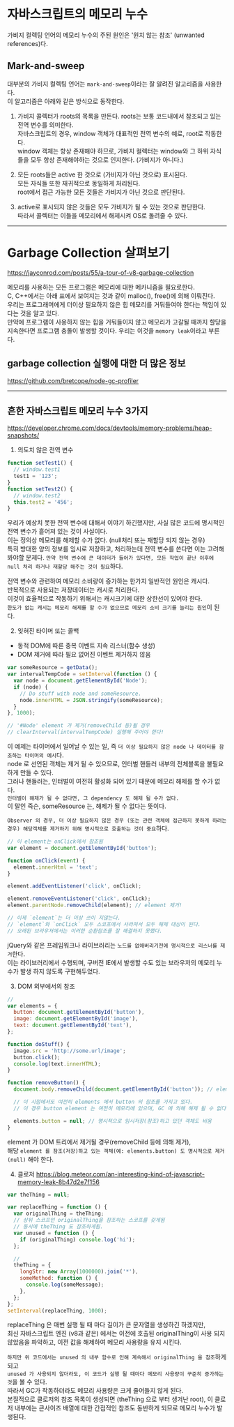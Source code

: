 # 자바스크립트의 메모리 누수

가비지 컬렉팅 언어의 메모리 누수의 주된 원인은 '원치 않는 참조' (unwanted references)다.

## Mark-and-sweep

대부분의 가비지 컬렉팅 언어는 `mark-and-sweep`이라는 잘 알려진 알고리즘을 사용한다.  
이 알고리즘은 아래와 같은 방식으로 동작한다.

1. 가비지 콜렉터가 roots의 목록을 만든다.
   roots는 보통 코드내에서 참조되고 있는 전역 변수를 의미한다.  
   자바스크립트의 경우, window 객체가 대표적인 전역 변수의 예로, root로 작동한다.  
   window 객체는 항상 존재해야 하므로, 가비지 컬렉터는 window와 그 하위 자식들을 모두 항상 존재해야하는 것으로 인지한다. (가비지가 아니다.)

2. 모든 roots들은 active 한 것으로 (가비지가 아닌 것으로) 표시된다.  
   모든 자식들 또한 재귀적으로 동일하게 처리된다.  
   root에서 접근 가능한 모든 것들은 가비지가 아닌 것으로 판단된다.

3. active로 표시되지 않은 것들은 모두 가비지가 될 수 있는 것으로 판단한다.  
   따라서 콜렉터는 이들을 메모리에서 해제시켜 OS로 돌려줄 수 있다.

---

# Garbage Collection 살펴보기

https://jayconrod.com/posts/55/a-tour-of-v8-garbage-collection

메모리를 사용하는 모든 프로그램은 메모리에 대한 메카니즘을 필요로한다.  
C, C++에서는 아래 표에서 보여지는 것과 같이 malloc(), free()에 의해 이뤄진다.  
우리는 프로그래머에게 더이상 필요하지 않은 힙 메모리를 거둬들여야 한다는 책임이 있다는 것을 알고 있다.  
만약에 프로그램이 사용하지 않는 힙을 거둬들이지 않고 메모리가 고갈될 때까지 할당을 지속한다면 프로그램 충돌이 발생할 것이다. 우리는 이것을 `memory leak`이라고 부른다.

## garbage collection 실행에 대한 더 많은 정보

https://github.com/bretcope/node-gc-profiler

---

## 흔한 자바스크립트 메모리 누수 3가지

https://developer.chrome.com/docs/devtools/memory-problems/heap-snapshots/

1. 의도치 않은 전역 변수

```javascript
function setTest1() {
  // window.test1
  test1 = '123';
}
function setTest2() {
  // window.test2
  this.test2 = '456';
}
```

우리가 예상치 못한 전역 변수에 대해서 이야기 하긴했지만, 사실 많은 코드에 명시적인 전역 변수가 흩어져 있는 것이 사실이다.  
이는 정의상 메모리를 해제할 수가 없다. (null처리 또는 재할당 되지 않는 경우)  
특히 방대한 양의 정보를 임시로 저장하고, 처리하는데 전역 변수를 쓴다면 이는 고려해봐야할 문제다.
`만약 전역 변수에 큰 데이터가 들어가 있다면, 모든 작업이 끝난 이후에 null 처리 하거나 재할당 해주는 것이 필요`하다.

전역 변수와 관련하여 메모리 소비량이 증가하는 한가지 일반적인 원인은 캐시다.  
반복적으로 사용되는 저장데이터는 캐시로 처리한다.  
이것이 효율적으로 작동하기 위해서는 캐시크기에 대한 상한선이 있어야 한다.  
`한도가 없는 캐시는 메모리 해제를 할 수가 없으므로 메모리 소비 크기를 늘리는 원인`이 된다.

2. 잊혀진 타이머 또는 콜백

- 동적 DOM에 따른 중복 이벤트 지속 리스너(함수 생성)
- DOM 제거에 따라 필요 없어진 이벤트 제거하지 않음

```javascript
var someResource = getData();
var intervalTempCode = setInterval(function () {
  var node = document.getElementById('Node');
  if (node) {
    // Do stuff with node and someResource.
    node.innerHTML = JSON.stringify(someResource);
  }
}, 1000);

// '#Node' element 가 제거(removeChild 등)될 경우
// clearInterval(intervalTempCode) 실행해 주어야 한다!
```

이 예제는 타이머에서 일어날 수 있는 일, 즉 `더 이상 필요하지 않은 node 나 데이터를 참조하는 타이머의 예시`다.  
node 로 선언된 객체는 제거 될 수 있으므로, 인터벌 핸들러 내부의 전체블록을 불필요하게 만들 수 있다.  
그러나 핸들러는, 인터벌이 여전히 활성화 되어 있기 때문에 메모리 해제를 할 수가 없다.  
`인터벌이 해제가 될 수 없다면, 그 dependency 도 해제 될 수가 없다.`  
이 말인 즉슨, someResource 는, 해제가 될 수 없다는 뜻이다.

`Observer 의 경우, 더 이상 필요하지 않은 경우 (또는 관련 객체에 접근하지 못하게 하려는 경우) 해당객체를 제거하기 위해 명시적으로 호출하는 것이 중요`하다.

```javascript
// 이 element는 onClick에서 참조됨
var element = document.getElementById('button');

function onClick(event) {
  element.innerHtml = 'text';
}

element.addEventListener('click', onClick);

element.removeEventListener('click', onClick);
element.parentNode.removeChild(element); // element 제거!

// 이제 `element`는 더 이상 쓰이 지않는다.
// `element`와 `onClick` 모두 스코프에서 사라져서 모두 해제 대상이 된다.
// 오래된 브라우저에서는 이러한 순환참조를 잘 해결하지 못했다.
```

jQuery와 같은 프레임워크나 라이브러리는 `노드를 없애버리기전에 명시적으로 리스너를 제거`한다.  
이는 라이브러리에서 수행되며, 구버전 IE에서 발생할 수도 있는 브라우저의 메모리 누수가 발생 하지 않도록 구현해두었다.

3. DOM 외부에서의 참조

```javascript
//
var elements = {
  button: document.getElementById('button'),
  image: document.getElementById('image'),
  text: document.getElementById('text'),
};

function doStuff() {
  image.src = 'http://some.url/image';
  button.click();
  console.log(text.innerHTML);
}

function removeButton() {
  document.body.removeChild(document.getElementById('button')); // element.button 참조는 여전히 메모리에 남아 있음!

  // 이 시점에서도 여전히 elements 에서 button 의 참조를 가지고 있다.
  // 이 경우 button element 는 여전히 메모리에 있으며, GC 에 의해 해제 될 수 없다.

  elements.button = null; // 명시적으로 임시저장(참조)하고 있던 객체도 비움
}
```

element 가 DOM 트리에서 제거될 경우(removeChild 등에 의해 제거),  
해당 `element 를 참조(저장)하고 있는 객체(예: elements.button) 도 명시적으로 제거(null)` 해야 한다.

4. 클로저
   https://blog.meteor.com/an-interesting-kind-of-javascript-memory-leak-8b47d2e7f156

```javascript
var theThing = null;

var replaceThing = function () {
  var originalThing = theThing;
  // 상위 스코프인 originalThing을 참조하는 스코프를 갖게됨
  // 동시에 theThing 도 참조하게됨.
  var unused = function () {
    if (originalThing) console.log('hi');
  };

  //
  theThing = {
    longStr: new Array(1000000).join('*'),
    someMethod: function () {
      console.log(someMessage);
    },
  };
};
setInterval(replaceThing, 1000);
```

replaceThing 은 매번 실행 될 때 마다 길이가 큰 문자열을 생성하긴 하겠지만,  
최신 자바스크립트 엔진 (v8과 같은) 에서는 이전에 호출된 originalThing이 사용 되지 않았음을 파악하고, 이전 값을 해제하여 메모리 사용량을 유지 시킨다.

`하지만 위 코드에서는 unused 의 내부 함수로 인해 계속해서 originalThing 을 참조`하게 되고  
`unused 가 사용되지 않더라도, 이 코드가 실행 될 때마다 메모리 사용량이 꾸준히 증가하는 것`을 볼 수 있다.  
따라서 GC가 작동하더라도 메모리 사용량은 크게 줄어들지 않게 된다.  
본질적으로 클로저의 참조 목록이 생성되면 (theThing 으로 부터 생겨난 root), 이 클로저 내부에는 큰사이즈 배열에 대한 간접적인 참조도 동반하게 되므로 메모리 누수가 발생된다.
